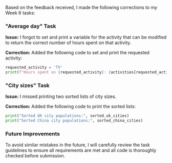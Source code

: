 Based on the feedback received, I made the following corrections to my Week 6 tasks:

### "Average day" Task

**Issue:** I forgot to set and print a variable for the activity that can be modified to return the correct number of hours spent on that activity.

**Correction:** Added the following code to set and print the requested activity:
```python
requested_activity = 'TV'
print(f"Hours spent on {requested_activity}: {activities[requested_activity]}")
```


### "City sizes" Task

**Issue:** I missed printing two sorted lists of city sizes.

**Correction:** Added the following code to print the sorted lists:
```python
print("Sorted UK city populations:", sorted_uk_cities)
print("Sorted China city populations:", sorted_china_cities)
```


### Future Improvements

To avoid similar mistakes in the future, I will carefully review the task guidelines to ensure all requirements are met and all code is thoroughly checked before submission.